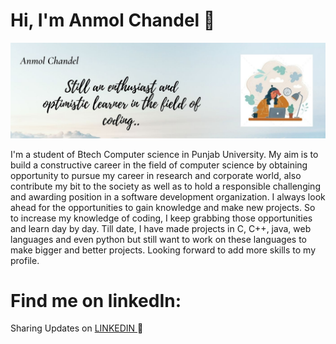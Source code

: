 # Hi, I'm Anmol Chandel 👋

<img src="https://github.com/anmolchandelCO180309/anmolchandelCO180309/blob/main/Anmol%20Chandel.jpg">

I'm a student of Btech Computer science in Punjab University. My aim is to build a constructive career in the field of computer science by obtaining opportunity to pursue my career in research and corporate world, also contribute my bit to the society as well as to hold a responsible challenging and awarding position in a software development organization. I always look ahead for the opportunities to gain knowledge and make new projects. So to increase my knowledge of coding, I keep grabbing those opportunities and learn day by day. Till date, I have made projects in C, C++, java, web languages and even python but still want to work on these languages to make bigger and better projects. Looking forward to add more skills to my profile.

# Find me on linkedIn:
Sharing Updates on <a href = "https://www.linkedin.com/in/anmol-chandel-652870179/"> LINKEDIN </a>🤳
